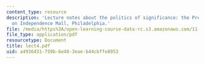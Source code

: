 ```yaml
---
content_type: resource
description: 'Lecture notes about the politics of significance: the President''s House
  on Independence Mall, Philadelphia.'
file: /media/https%3A/open-learning-course-data-rc.s3.amazonaws.com/11-947-history-and-theory-of-historic-preservation-spring-2007/a4936431759b6e483eaeb44cbffe8953_lect4.pdf
file_type: application/pdf
resourcetype: Document
title: lect4.pdf
uid: a4936431-759b-6e48-3eae-b44cbffe8953
---
```

